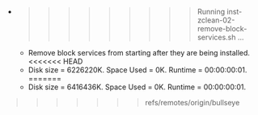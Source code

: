 * >>>>>>>>> Running inst-zclean-02-remove-block-services.sh ...
  * Remove block services from starting after they are being installed.
<<<<<<< HEAD
  * Disk size = 6226220K. Space Used = 0K. Runtime = 00:00:00:01.
=======
  * Disk size = 6416436K. Space Used = 0K. Runtime = 00:00:00:01.
>>>>>>> refs/remotes/origin/bullseye
